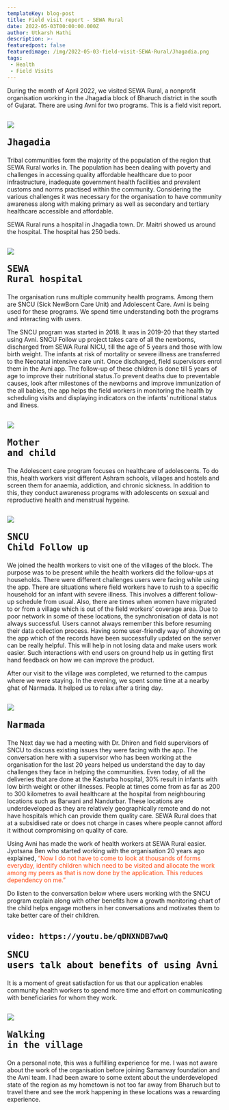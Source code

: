 ```yaml
---
templateKey: blog-post
title: Field visit report - SEWA Rural
date: 2022-05-03T00:00:00.000Z
author: Utkarsh Hathi
description: >- 
featuredpost: false
featuredimage: /img/2022-05-03-field-visit-SEWA-Rural/Jhagadia.png
tags:
 - Health
 - Field Visits
---
```

During the month of April 2022, we visited SEWA Rural, a nonprofit organisation working in the Jhagadia block of Bharuch district in the south of Gujarat. There are using Avni for two programs. This is a field visit report.

![](/img/2022-05-03-field-visit-SEWA-Rural/Jhagadia.png)<pre>Jhagadia</pre>
----------------------------


Tribal communities form the majority of the population of the region that SEWA Rural works in. The population has been dealing with poverty and challenges in accessing quality affordable healthcare due to poor infrastructure, inadequate government health facilities and prevalent customs and norms practised within the community. Considering the various challenges it was necessary for the organisation to have community awareness along with making primary as well as secondary and tertiary healthcare accessible and affordable.

SEWA Rural runs a hospital in Jhagadia town. Dr. Maitri showed us around the hospital. The hospital has 250 beds.

![](/img/2022-05-03-field-visit-SEWA-Rural/SEWA-Rural-hospital.jpeg)<pre>SEWA Rural hospital</pre>
----------------------------

The organisation runs multiple community health programs. Among them are SNCU (Sick NewBorn Care Unit) and Adolescent Care. Avni is being used for these programs. We spend time understanding both the programs and interacting with users. 

The SNCU program was started in 2018. It was in 2019-20 that they started using Avni. SNCU Follow up project takes care of all the newborns, discharged from SEWA Rural NICU, till the age of 5 years and those with low birth weight. The infants at risk of mortality or severe illness are transferred to the Neonatal intensive care unit. Once discharged, field supervisors enrol them in the Avni app. The follow-up of these children is done till 5 years of age to improve their nutritional status.To prevent deaths due to preventable causes, look after milestones of the newborns and improve immunization of the all babies, the app helps the field workers in monitoring the health by scheduling visits and displaying indicators on the infants’ nutritional status and illness.

![](/img/2022-05-03-field-visit-SEWA-Rural/mother-child.jpeg)<pre>Mother and child</pre>
----------------------------

The Adolescent care program focuses on healthcare of adolescents. To do this, health workers visit different Ashram schools, villages and hostels and screen them for anaemia, addiction, and chronic sickness. In addition to this, they conduct awareness programs with adolescents on sexual and reproductive health and menstrual hygeine. 

![](/img/2022-05-03-field-visit-SEWA-Rural/SNCU-child-care.jpeg)<pre>SNCU Child Follow up</pre>
----------------------------

We joined the health workers to visit one of the villages of the block. The purpose was to be present while the health workers did the follow-ups at households. There were different challenges users were facing while using the app. There are situations where field workers have to rush to a specific household for an infant with severe illness. This involves a different follow-up schedule from usual. Also, there are times when women have migrated to or from a village which is out of the field workers’ coverage area. Due to poor network in some of these locations, the synchronisation of data is not always successful. Users cannot always remember this before resuming their data collection process. Having some user-friendly way of showing on the app which of the records have been successfully updated on the server can be really helpful. This will help in not losing data and make users work easier.  Such interactions with end users on ground help us in getting first hand feedback on how we can improve the product.

After our visit to the village was completed, we returned to the campus where we were staying. In the evening, we spent some time at a nearby ghat of Narmada. It helped us to relax after a tiring day.

![](/img/2022-05-03-field-visit-SEWA-Rural/Narmada.jpeg)<pre>Narmada</pre>
----------------------------


The Next day we had a meeting with Dr. Dhiren and field supervisors of SNCU to discuss existing issues they were facing with the app. The conversation here with a supervisor who has been working at the organisation for the last 20 years helped us understand the day to day challenges they face in helping the communities. Even today, of all the deliveries that are done at the Kasturba hospital, 30% result in infants with low birth weight or other illnesses. People at times come from as far as 200 to 300 kilometres to avail healthcare at the hospital from neighbouring locations such as Barwani and Nandurbar. These locations are underdeveloped as they are relatively geographically remote and do not have hospitals which can provide them quality care. SEWA Rural does that at a subsidised rate or does not charge in cases where people cannot afford it without compromising on quality of care.

Using Avni has made the work of health workers at SEWA Rural easier. Jyotsana Ben who started working with the organisation 20 years ago explained, <span style="color:#ff470f"> “Now I do not have to come to look at thousands of forms everyday, identify children which need to be visited and allocate the work among my peers as that is now done by the application. This reduces dependency on me.”</span>

Do listen to the conversation below where users working with the SNCU program explain along with other benefits how a growth monitoring chart of the child helps engage mothers in her conversations and motivates them to take better care of their children.

`video: https://youtu.be/qDNXNDB7wwQ`<pre>SNCU users talk about benefits of using Avni application</pre>
----------------------------

It is a moment of great satisfaction for us that our application enables community health workers to spend more time and effort on communicating with beneficiaries for whom they work.

![](/img/2022-05-03-field-visit-SEWA-Rural/walking-in-the-village.jpeg)<pre>Walking in the village</pre>
----------------------------

On a personal note, this was a fulfilling experience for me. I was not aware about the work of the organisation before joining Samanvay foundation and the Avni team. I had been aware to some extent about the underdeveloped state of the region as my hometown is not too far away from Bharuch but to travel there and see the work happening in these locations was a rewarding experience.
